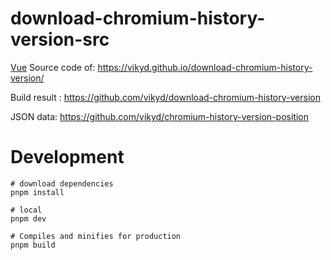 # download-chromium-history-version-src

[Vue](https://vuejs.org/) Source code of: https://vikyd.github.io/download-chromium-history-version/

Build result : https://github.com/vikyd/download-chromium-history-version

JSON data: https://github.com/vikyd/chromium-history-version-position

# Development

```
# download dependencies
pnpm install

# local
pnpm dev

# Compiles and minifies for production
pnpm build
```
